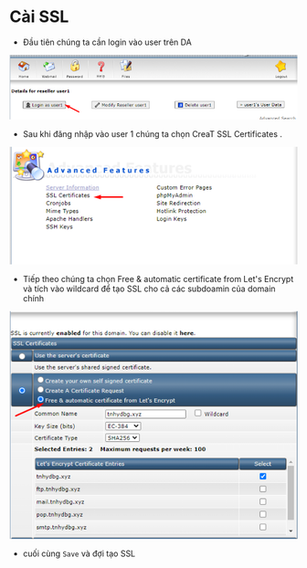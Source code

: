 # Cài SSL 
 - Đầu tiên chúng ta cần login vào user trên DA 

 <img src="/DirectAdmin/Cài SSL trên user DA/1.png">

- Sau khi đăng nhập vào user 1 chúng ta chọn CreaT SSL Certificates . 

 <img src="/DirectAdmin/Cài SSL trên user DA/2.png">

- Tiếp theo chúng ta chọn Free & automatic certificate from Let's Encrypt và tích vào wildcard để tạo SSL cho cả các subdoamin của domain chính 


 <img src="/DirectAdmin/Cài SSL trên user DA/3.png">

 - cuối cùng `Save` và đợi tạo SSL 
 